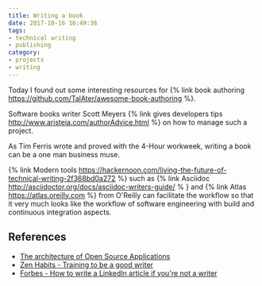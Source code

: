 ```yaml
---
title: Writing a book
date: 2017-10-16 16:49:38
tags:
- technical writing
- publishing
category:
- projects
- writing
---
```


Today I found out some interesting resources for {% link book authoring https://github.com/TalAter/awesome-book-authoring %}.

Software books writer Scott Meyers {% link gives developers tips http://www.aristeia.com/authorAdvice.html %} on how to manage such a project.

As Tim Ferris wrote and proved with the 4-Hour workweek, writing a book can be a one man business muse.

{% link Modern tools https://hackernoon.com/living-the-future-of-technical-writing-2f368bd0a272 %} such as {% link Asciidoc http://asciidoctor.org/docs/asciidoc-writers-guide/ % } and {% link Atlas https://atlas.oreilly.com %} from O'Reilly can facilitate the workflow so that it very much looks like the workflow of software engineering with build and continuous integration aspects.

## References
- [The architecture of Open Source Applications](http://aosabook.org/en/index.html)
- [Zen Habits - Training to be a good writer](https://zenhabits.net/writing/)
- [Forbes - How to write a LinkedIn article if you're not a writer](https://www.forbes.com/sites/dailymuse/2016/06/22/how-to-write-a-linkedin-article-if-youre-not-a-writer-and-still-sound-credible)

